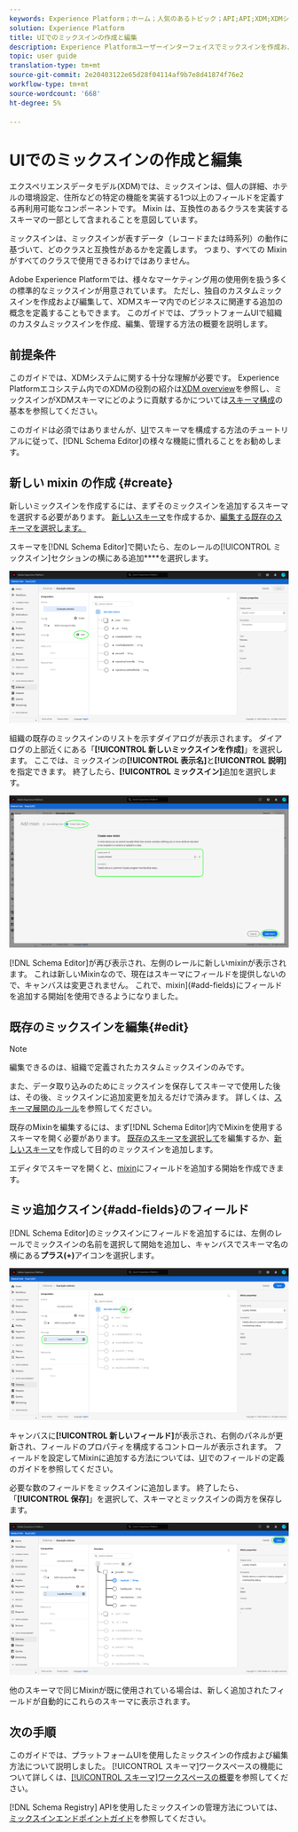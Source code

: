 ```yaml
---
keywords: Experience Platform；ホーム；人気のあるトピック；API;API;XDM;XDMシステム；エクスペリエンスデータモデル；データモデル；ui；ワークスペース；ミックスイン；ミックスイン；
solution: Experience Platform
title: UIでのミックスインの作成と編集
description: Experience Platformユーザーインターフェイスでミックスインを作成および編集する方法について説明します。
topic: user guide
translation-type: tm+mt
source-git-commit: 2e20403122e65d28f04114af9b7e8d41874f76e2
workflow-type: tm+mt
source-wordcount: '668'
ht-degree: 5%

---
```



# UIでのミックスインの作成と編集

エクスペリエンスデータモデル(XDM)では、ミックスインは、個人の詳細、ホテルの環境設定、住所などの特定の機能を実装する1つ以上のフィールドを定義する再利用可能なコンポーネントです。 Mixin は、互換性のあるクラスを実装するスキーマの一部として含まれることを意図しています。

ミックスインは、ミックスインが表すデータ（レコードまたは時系列）の動作に基づいて、どのクラスと互換性があるかを定義します。 つまり、すべての Mixin がすべてのクラスで使用できるわけではありません。

Adobe Experience Platformでは、様々なマーケティング用の使用例を扱う多くの標準的なミックスインが用意されています。 ただし、独自のカスタムミックスインを作成および編集して、XDMスキーマ内でのビジネスに関連する追加の概念を定義することもできます。 このガイドでは、プラットフォームUIで組織のカスタムミックスインを作成、編集、管理する方法の概要を説明します。

## 前提条件

このガイドでは、XDMシステムに関する十分な理解が必要です。 Experience Platformエコシステム内でのXDMの役割の紹介は[XDM overview](../../home.md)を参照し、ミックスインがXDMスキーマにどのように貢献するかについては[スキーマ構成](../../schema/composition.md)の基本を参照してください。

このガイドは必須ではありませんが、[UI](../../tutorials/create-schema-ui.md)でスキーマを構成する方法のチュートリアルに従って、[!DNL Schema Editor]の様々な機能に慣れることをお勧めします。

## 新しい mixin の作成 {#create}

新しいミックスインを作成するには、まずそのミックスインを追加するスキーマを選択する必要があります。 [新しいスキーマ](./schemas.md#create)を作成するか、[編集する既存のスキーマを選択します。](./schemas.md#edit)

スキーマを[!DNL Schema Editor]で開いたら、左のレールの[!UICONTROL ミックスイン]セクションの横にある追加&#x200B;****&#x200B;を選択します。

![](../../images/ui/resources/mixins/add-mixin-button.png)

組織の既存のミックスインのリストを示すダイアログが表示されます。 ダイアログの上部近くにある「**[!UICONTROL 新しいミックスインを作成]**」を選択します。 ここでは、ミックスインの&#x200B;**[!UICONTROL 表示名]**&#x200B;と&#x200B;**[!UICONTROL 説明]**&#x200B;を指定できます。 終了したら、**[!UICONTROL ミックスイン]**&#x200B;追加を選択します。

![](../../images/ui/resources/mixins/create-mixin.png)

[!DNL Schema Editor]が再び表示され、左側のレールに新しいmixinが表示されます。 これは新しいMixinなので、現在はスキーマにフィールドを提供しないので、キャンバスは変更されません。 これで、mixin](#add-fields)にフィールドを追加する開始[を使用できるようになりました。

## 既存のミックスインを編集{#edit}

>[!NOTE]
>
>編集できるのは、組織で定義されたカスタムミックスインのみです。
>
>また、データ取り込みのためにミックスインを保存してスキーマで使用した後は、その後、ミックスインに追加変更を加えるだけで済みます。 詳しくは、[スキーマ展開のルール](../../schema/composition.md#evolution)を参照してください。

既存のMixinを編集するには、まず[!DNL Schema Editor]内でMixinを使用するスキーマを開く必要があります。 [既存のスキーマを選択して](./schemas.md#edit)を編集するか、[新しいスキーマ](./schemas.md#create)を作成して目的のミックスインを追加します。

エディタでスキーマを開くと、[mixin](#add-fields)にフィールドを追加する開始を作成できます。

## ミッ追加クスイン{#add-fields}のフィールド

[!DNL Schema Editor]のミックスインにフィールドを追加するには、左側のレールでミックスインの名前を選択して開始を追加し、キャンバスでスキーマ名の横にある&#x200B;**プラス(+)**&#x200B;アイコンを選択します。

![](../../images/ui/resources/mixins/add-field-button.png)

キャンバスに&#x200B;**[!UICONTROL 新しいフィールド]**&#x200B;が表示され、右側のパネルが更新され、フィールドのプロパティを構成するコントロールが表示されます。 フィールドを設定してMixinに追加する方法については、[UI](../fields/overview.md#define)でのフィールドの定義のガイドを参照してください。

必要な数のフィールドをミックスインに追加します。 終了したら、「**[!UICONTROL 保存]**」を選択して、スキーマとミックスインの両方を保存します。

![](../../images/ui/resources/mixins/complete-mixin.png)

他のスキーマで同じMixinが既に使用されている場合は、新しく追加されたフィールドが自動的にこれらのスキーマに表示されます。

## 次の手順

このガイドでは、プラットフォームUIを使用したミックスインの作成および編集方法について説明しました。 [!UICONTROL スキーマ]ワークスペースの機能について詳しくは、[[!UICONTROL スキーマ]ワークスペースの概要](../overview.md)を参照してください。

[!DNL Schema Registry] APIを使用したミックスインの管理方法については、[ミックスインエンドポイントガイド](../../api/mixins.md)を参照してください。